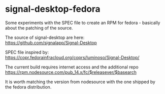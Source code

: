 # signal-desktop-fedora

Some experiments with the SPEC file to create an RPM for fedora - basically about the patching of the source.

The source of signal-desktop are here: https://github.com/signalapp/Signal-Desktop

SPEC file inspired by: https://copr.fedorainfracloud.org/coprs/luminoso/Signal-Desktop/

The current build requires internet access and the additional repo https://rpm.nodesource.com/pub_14.x/fc/$releasever/$basearch

It is worth matching the version from nodesource with the one shipped by the fedora distribution.

